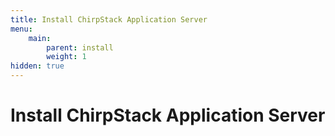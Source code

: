 ```yaml
---
title: Install ChirpStack Application Server
menu:
    main:
        parent: install
        weight: 1
hidden: true
---
```


# Install ChirpStack Application Server
